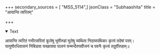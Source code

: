 +++
secondary_sources = [ "MSS_5114",]
jsonClass = "Subhaashita"
title = "आयान्ति त्वरितम्"

+++

<details open><summary>Text</summary>

आयान्ति त्वरितं गभीरसरितां कूलेषु भूमीरुहां मूलेषु व्यथिता निदाघपथिकाः कृत्यं तदेषां परम्।  
यत्पुष्पैरधिवासनं निबिडया यच्छायया पालनं यन्मन्दैरुपवीजनं च पवनैः कृत्यं तदुर्वीरुहाम्॥
</details>
